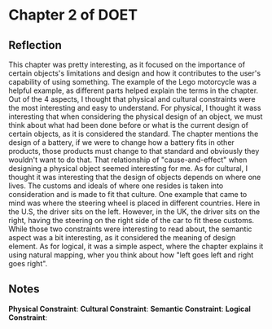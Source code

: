 # Chapter 2 of DOET
## Reflection
This chapter was pretty interesting, as it focused on the importance of certain objects's limitations and design and how it contributes to the user's capability of using something. The example of the Lego motorcycle was a helpful example, as different parts helped explain the terms in the chapter. Out of the 4 aspects, I thought that physical and cultural constraints were the most interesting and easy to understand.
For physical, I thought it wass interesting that when considering the physical design of an object, we must think about what had been done before or what is the current design of certain objects, as it is considered the standard. The chapter mentions the design of a battery, if we were to change how a battery fits in other products, those products must change to that standard and obviously they wouldn't want to do that. That relationship of "cause-and-effect" when designing a physical object seemed interesting for me.
As for cultural, I thought it was interesting that the design of objects depends on where one lives. The customs and ideals of where one resides is taken into consideration and is made to fit that culture. One example that came to mind was where the steering wheel is placed in different countries. Here in the U.S, the driver sits on the left. However, in the UK, the driver sits on the right, having the steering on the right side of the car to fit these customs.
While those two constraints were interesting to read about, the semantic aspect was a bit interesting, as it considered the meaning of design element. As for logical, it was a simple aspect, where the chapter explains it using natural mapping, wher you think about how "left goes left and right goes right".


## Notes
**Physical Constraint**:
**Cultural Constraint**:
**Semantic Constraint**:
**Logical Constraint**:
